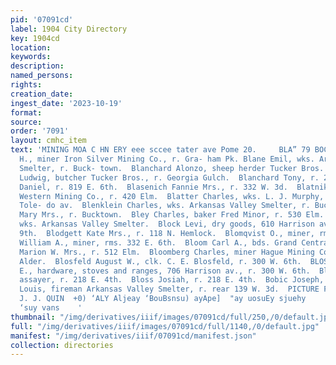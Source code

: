 ```yaml
---
pid: '07091cd'
label: 1904 City Directory
key: 1904cd
location: 
keywords: 
description: 
named_persons: 
rights: 
creation_date: 
ingest_date: '2023-10-19'
format: 
source: 
order: '7091'
layout: cmhc_item
text: 'MINING MOA C HN ERY eee sccee tater ave Pome 20.     BLA” 79 BOC Blamey John
  H., miner Iron Silver Mining Co., r. Gra- ham Pk. Blane Emil, wks. Arkansas Valley
  Smelter, r. Buck- town.  Blanchard Alonzo, sheep herder Tucker Bros.  Blanchard
  Ludwig, butcher Tucker Bros., r. Georgia Gulch.  Blanchard Tony, r. 227 Front.  Blaney
  Daniel, r. 819 E. 6th.  Blasenich Fannie Mrs., r. 332 W. 3d.  Blatnik Martin, miner
  Western Mining Co., r. 420 Elm.  Blatter Charles, wks. L. J. Murphy, rms. 119 N.
  Tole- do av.  Blenklein Charles, wks. Arkansas Valley Smelter, r. Bucktown.  Blenklein
  Mary Mrs., r. Bucktown.  Bley Charles, baker Fred Minor, r. 530 Elm.  Blich Pete,
  wks. Arkansas Valley Smelter.  Block Levi, dry goods, 610 Harrison av., r. 220 E.
  9th.  Blodgett Kate Mrs., r. 118 N. Hemlock.  Blomqvist O., miner, rms. 432 E. 6th.  Blondon
  William A., miner, rms. 332 E. 6th.  Bloom Carl A., bds. Grand Central Hotel, Stringtown.  Bloom
  Marion W. Mrs., r. 512 Elm.  Bloomberg Charles, miner Hague Mining Co., r. S. end
  Alder.  Blosfeld August W., clk. C. E. Blosfeld, r. 300 W. 6th.  BLOSFELD CHARLES
  E., hardware, stoves and ranges, 706 Harrison av., r. 300 W. 6th.  Bloss Alva F.,
  assayer, r. 218 E. 4th.  Bloss Josiah, r. 218 E. 4th.  Bobic Joseph, r. Stringtown.  Bochatay
  Louis, fireman Arkansas Valley Smelter, r. rear 139 W. 3d.  PICTURE FRAMES,  stitef"™
  J. J. QUIN  +0) ‘ALY Aljeay ‘BouBsnsu) ayApe]  "ay uosuEy sjuehy     S 1apang “09
  ‘suy vans    '
thumbnail: "/img/derivatives/iiif/images/07091cd/full/250,/0/default.jpg"
full: "/img/derivatives/iiif/images/07091cd/full/1140,/0/default.jpg"
manifest: "/img/derivatives/iiif/07091cd/manifest.json"
collection: directories
---
```

